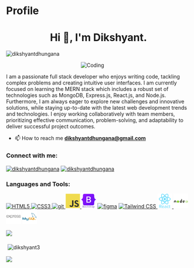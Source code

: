 # Profile
<h1 align="center">Hi 👋, I'm Dikshyant.</h1>
<p align="left"> <img src="https://komarev.com/ghpvc/?username=dikshyant3&label=Profile%20views&color=f0374b&style=flat" alt="dikshyantdhungana" /> </p>
<img align="right" alt="Coding" width="300" src="https://media.giphy.com/media/qgQUggAC3Pfv687qPC/giphy.gif">
<p align="left"> <a href="https://twitter.com/" target="blank"><img src="https://img.shields.io/twitter/follow/?logo=twitter&style=for-the-badge" alt="" /></a> </p>

I am a passionate full stack developer who enjoys writing code, tackling complex problems and creating intuitive user interfaces. I am currently focused on learning the MERN stack which includes a robust set of technologies such as MongoDB, Express.js, React.js, and Node.js. Furthermore, I am always eager to explore new challenges and innovative solutions, while staying up-to-date with the latest web development trends and technologies. I enjoy working collaboratively with team members, prioritizing effective communication, problem-solving, and adaptability to deliver successful project outcomes.

- 📫 How to reach me **dikshyantdhungana@gmail.com**

<h3 align="left">Connect with me:</h3>
<p align="left">
<a href="https://www.linkedin.com/in/dikshyant-dhungana-22b7331a6/" target="blank"><img align="center" src="https://raw.githubusercontent.com/rahuldkjain/github-profile-readme-generator/master/src/images/icons/Social/linked-in-alt.svg" alt="dikshyantdhungana" height="30" width="40" /></a>
<a href="https://www.instagram.com/dikshyant_dhungana/" target="blank"><img align="center" src="https://raw.githubusercontent.com/rahuldkjain/github-profile-readme-generator/master/src/images/icons/Social/instagram.svg" alt="dikshyantdhungana" height="30" width="40" /></a>
</p>

<h3 align="left">Languages and Tools:</h3>
<p align="left">
<!--  HTML  -->
<a href="https://www.w3schools.com/html/" target="_blank" rel="noreferrer"> <img src="https://www.vectorlogo.zone/logos/w3_html5/w3_html5-icon.svg" alt="HTML5" width="40" height="40"/> </a>
<!--  CSS3  -->
<a href="https://www.css-tricks.com/" target="_blank" rel="noreferrer"> <img src="https://www.vectorlogo.zone/logos/w3_css/w3_css-icon.svg" alt="CSS3" width="40" height="40"/> </a>
<!-- GIT -->
<a href="https://git-scm.com/" target="_blank" rel="noreferrer"> <img src="https://www.vectorlogo.zone/logos/git-scm/git-scm-icon.svg" alt="git" width="40" height="40"/> </a>
<!--  Javascript  -->
<a href="https://developer.mozilla.org/en-US/docs/Web/JavaScript" target="_blank" rel="noreferrer"> <img src="https://raw.githubusercontent.com/devicons/devicon/master/icons/javascript/javascript-original.svg" alt="javascript" width="40" height="40"/> </a>
  <!-- Bootstrap  -->
<a href="https://www.getbootstrap.com/" target="_blank" rel="noreferrer"><img src="https://raw.githubusercontent.com/devicons/devicon/master/icons/bootstrap/bootstrap-original-wordmark.svg" alt="react" width="40" height="40"/></a>
<!-- Figma   -->
<a href="https://www.figma.com/" target="_blank" rel="noreferrer"> <img src="https://www.vectorlogo.zone/logos/figma/figma-icon.svg" alt="figma" width="40" height="40"/></a>
<!-- Tailwind CSS   -->
<a href="https://tailwindcss.com/" target="_blank" rel="noreferrer"> <img src="https://www.vectorlogo.zone/logos/tailwindcss/tailwindcss-icon.svg" alt="Tailwind CSS" width="40" height="40"/> </a>
<!--  Reactjs  -->
<a href="https://reactjs.org/" target="_blank" rel="noreferrer"> <img src="https://raw.githubusercontent.com/devicons/devicon/master/icons/react/react-original-wordmark.svg" alt="react" width="40" height="40"/> </a> 
<!--  Node JS  -->
<a href="https://nodejs.org/" target="_blank" rel="noreferrer"> <img src="https://raw.githubusercontent.com/devicons/devicon/master/icons/nodejs/nodejs-original-wordmark.svg" alt="nodejs" width="40" height="40"/> </a>
<!--  Express JS  -->
<a href="https://expressjs.com/" target="_blank" rel="noreferrer"><img src="https://raw.githubusercontent.com/devicons/devicon/master/icons/express/express-original-wordmark.svg" alt="express" width="40" height="40"/></a>   
<!--  MySQL  -->
<a href="https://www.mysql.com/" target="_blank" rel="noreferrer"> <img src="https://raw.githubusercontent.com/devicons/devicon/master/icons/mysql/mysql-original-wordmark.svg" alt="mysql" width="40" height="40"/> </a>   
</p>

<p><img align="left" src="https://github-readme-stats.vercel.app/api/top-langs/?username=dikshyant3&theme=radical&layout=compact)](https://github.com/anuraghazra/github-readme-stats" /></p>

<p style="margin-top:50px;">&nbsp;<img align="center" src="https://github-readme-stats.vercel.app/api?username=dikshyant3&theme=radical&show_icons=true)" alt="dikshyant3" /></p>

<p><img align="center" src="http://github-readme-streak-stats.herokuapp.com?user=dikshyant3&theme=radical&hide_border=true)](https://git.io/streak-stats"/></p>

